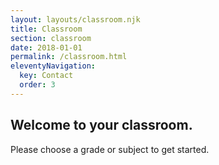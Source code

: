 ```yaml
---
layout: layouts/classroom.njk
title: Classroom
section: classroom
date: 2018-01-01
permalink: /classroom.html
eleventyNavigation:
  key: Contact
  order: 3
---
```


## Welcome to your classroom.

Please choose a grade or subject to get started.